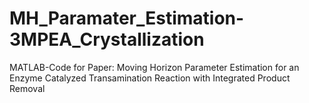 # MH_Paramater_Estimation-3MPEA_Crystallization
MATLAB-Code for Paper: Moving Horizon Parameter Estimation for an Enzyme Catalyzed Transamination Reaction with Integrated Product Removal
